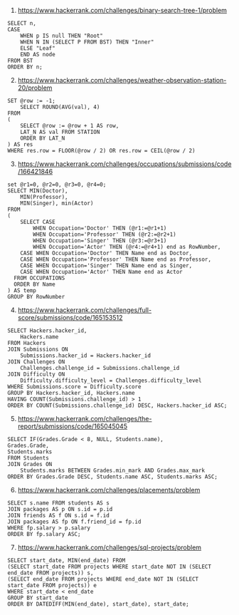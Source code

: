1. https://www.hackerrank.com/challenges/binary-search-tree-1/problem

```mysql
SELECT n,
CASE
    WHEN p IS null THEN "Root"
    WHEN N IN (SELECT P FROM BST) THEN "Inner"
    ELSE "Leaf"
    END AS node
FROM BST
ORDER BY n;
```

2. https://www.hackerrank.com/challenges/weather-observation-station-20/problem

```mysql
SET @row := -1;
    SELECT ROUND(AVG(val), 4)
FROM
(
    SELECT @row := @row + 1 AS row,
    LAT_N AS val FROM STATION
    ORDER BY LAT_N
) AS res
WHERE res.row = FLOOR(@row / 2) OR res.row = CEIL(@row / 2)
```

3. https://www.hackerrank.com/challenges/occupations/submissions/code/166421846

```mysql
set @r1=0, @r2=0, @r3=0, @r4=0;
SELECT MIN(Doctor),
    MIN(Professor),
    MIN(Singer), min(Actor)
FROM
(
    SELECT CASE
        WHEN Occupation='Doctor' THEN (@r1:=@r1+1)
        WHEN Occupation='Professor' THEN (@r2:=@r2+1)
        WHEN Occupation='Singer' THEN (@r3:=@r3+1)
        WHEN Occupation='Actor' THEN (@r4:=@r4+1) end as RowNumber,
    CASE WHEN Occupation='Doctor' THEN Name end as Doctor,
    CASE WHEN Occupation='Professor' THEN Name end as Professor,
    CASE WHEN Occupation='Singer' THEN Name end as Singer,
    CASE WHEN Occupation='Actor' THEN Name end as Actor
  FROM OCCUPATIONS
  ORDER BY Name
) AS temp
GROUP BY RowNumber
```

4. https://www.hackerrank.com/challenges/full-score/submissions/code/165153512

```mysql
SELECT Hackers.hacker_id,
    Hackers.name
FROM Hackers
JOIN Submissions ON
    Submissions.hacker_id = Hackers.hacker_id
JOIN Challenges ON
    Challenges.challenge_id = Submissions.challenge_id
JOIN Difficulty ON
    Difficulty.difficulty_level = Challenges.difficulty_level
WHERE Submissions.score = Difficulty.score
GROUP BY Hackers.hacker_id, Hackers.name
HAVING COUNT(Submissions.challenge_id) > 1
ORDER BY COUNT(Submissions.challenge_id) DESC, Hackers.hacker_id ASC;
```

5. https://www.hackerrank.com/challenges/the-report/submissions/code/165045045

```mysql
SELECT IF(Grades.Grade < 8, NULL, Students.name),
Grades.Grade,
Students.marks
FROM Students
JOIN Grades ON
    Students.marks BETWEEN Grades.min_mark AND Grades.max_mark
ORDER BY Grades.Grade DESC, Students.name ASC, Students.marks ASC;
```
6. https://www.hackerrank.com/challenges/placements/problem

```mysql
SELECT s.name FROM students AS s
JOIN packages AS p ON s.id = p.id
JOIN friends AS f ON s.id = f.id
JOIN packages AS fp ON f.friend_id = fp.id
WHERE fp.salary > p.salary
ORDER BY fp.salary ASC;
```

7. https://www.hackerrank.com/challenges/sql-projects/problem

```mysql
SELECT start_date, MIN(end_date) FROM
(SELECT start_date FROM projects WHERE start_date NOT IN (SELECT end_date FROM projects)) s,
(SELECT end_date FROM projects WHERE end_date NOT IN (SELECT start_date FROM projects)) e
WHERE start_date < end_date
GROUP BY start_date
ORDER BY DATEDIFF(MIN(end_date), start_date), start_date;
```
